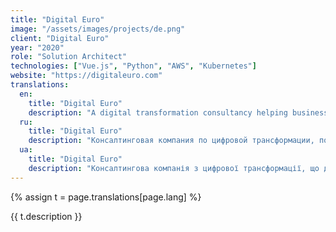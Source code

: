 ```yaml
---
title: "Digital Euro"
image: "/assets/images/projects/de.png"
client: "Digital Euro"
year: "2020"
role: "Solution Architect"
technologies: ["Vue.js", "Python", "AWS", "Kubernetes"]
website: "https://digitaleuro.com"
translations:
  en:
    title: "Digital Euro"
    description: "A digital transformation consultancy helping businesses modernize their operations through innovative technology solutions."
  ru:
    title: "Digital Euro"
    description: "Консалтинговая компания по цифровой трансформации, помогающая бизнесу модернизировать операции с помощью инновационных технологических решений."
  ua:
    title: "Digital Euro"
    description: "Консалтингова компанія з цифрової трансформації, що допомагає бізнесу модернізувати операції за допомогою інноваційних технологічних рішень."
---
```


{% assign t = page.translations[page.lang] %}

{{ t.description }} 